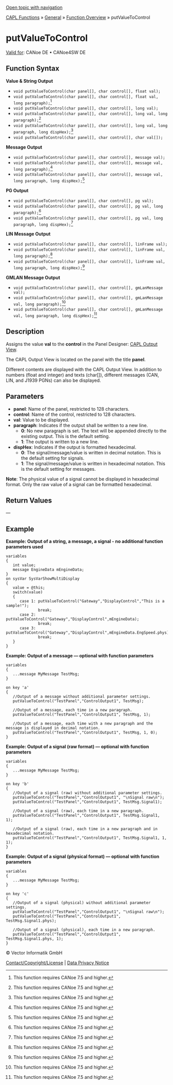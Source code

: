 [Open topic with navigation](../../../../../CANoeDEFamily.htm#Topics/CAPLFunctions/Other/Functions/CAPLfunctionPutValueToControl.md)

[CAPL Functions](../../CAPLfunctions.md) » [General](../CAPLGeneralStartPage.md) » [Function Overview](../CAPLfunctionsGeneralOverview.md) » putValueToControl

# putValueToControl

[Valid for](../../../Shared/FeatureAvailability.md): CANoe DE • CANoe4SW DE

## Function Syntax

**Value & String Output**

- `void putValueToControl(char panel[], char control[], float val);`
- `void putValueToControl(char panel[], char control[], float val, long paragraph);`[^1]
- `void putValueToControl(char panel[], char control[], long val);`
- `void putValueToControl(char panel[], char control[], long val, long paragraph);`[^1]
- `void putValueToControl(char panel[], char control[], long val, long paragraph, long dispHex);`[^1]
- `void putValueToControl(char panel[], char control[], char val[]);`

**Message Output**

- `void putValueToControl(char panel[], char control[], message val);`
- `void putValueToControl(char panel[], char control[], message val, long paragraph);`[^1]
- `void putValueToControl(char panel[], char control[], message val, long paragraph, long dispHex);`[^1]

**PG Output**

- `void putValueToControl(char panel[], char control[], pg val);`
- `void putValueToControl(char panel[], char control[], pg val, long paragraph);`[^1]
- `void putValueToControl(char panel[], char control[], pg val, long paragraph, long dispHex);`[^1]

**LIN Message Output**

- `void putValueToControl(char panel[], char control[], linFrame val);`
- `void putValueToControl(char panel[], char control[], linFrame val, long paragraph);`[^1]
- `void putValueToControl(char panel[], char control[], linFrame val, long paragraph, long dispHex);`[^1]

**GMLAN Message Output**

- `void putValueToControl(char panel[], char control[], gmLanMessage val);`
- `void putValueToControl(char panel[], char control[], gmLanMessage val, long paragraph);`[^1]
- `void putValueToControl(char panel[], char control[], gmLanMessage val, long paragraph, long dispHex);`[^1]

[^1]: This function requires CANoe 7.5 and higher.

## Description

Assigns the value **val** to the **control** in the Panel Designer: [CAPL Output View](../../../../../Subsystems/VectorToolsEnvironment/Content/Topics/PanelDesigner/Elements/PanelDesignerControlsCAPLOutputView.md).

The CAPL Output View is located on the panel with the title **panel**.

Different contents are displayed with the CAPL Output View. In addition to numbers (float and integer) and texts (char[]), different messages (CAN, LIN, and J1939 PGNs) can also be displayed.

## Parameters

- **panel**: Name of the panel, restricted to 128 characters.
- **control**: Name of the control, restricted to 128 characters.
- **val**: Value to be displayed.
- **paragraph**: Indicates if the output shall be written to a new line.
  - **0**: No new paragraph is set. The text will be appended directly to the existing output. This is the default setting.
  - **1**: The output is written to a new line.
- **dispHex**: Indicates if the output is formatted hexadecimal.
  - **0**: The signal/message/value is written in decimal notation. This is the default setting for signals.
  - **1**: The signal/message/value is written in hexadecimal notation. This is the default setting for messages.

**Note**: The physical value of a signal cannot be displayed in hexadecimal format. Only the raw value of a signal can be formatted hexadecimal.

## Return Values

—

## Example

**Example: Output of a string, a message, a signal - no additional function parameters used**

```plaintext
variables
{
   int value;
   message EngineData mEngineData;
}
on sysVar SysVarShowMultiDisplay
{
   value = @this;
   switch(value)
   {
      case 1: putValueToControl("Gateway","DisplayControl","This is a sample!");
              break;
      case 2: putValueToControl("Gateway","DisplayControl",mEngineData);
              break;
      case 3: putValueToControl("Gateway","DisplayControl",mEngineData.EngSpeed.phys);
              break;
   }
}
```

**Example: Output of a message — optional with function parameters**

```plaintext
variables
{
   ...message MyMessage TestMsg;
}

on key 'a'
{
   //Output of a message without additional parameter settings.
   putValueToControl("TestPanel","ControlOutput1", TestMsg);

   //Output of a message, each time in a new paragraph.
   putValueToControl("TestPanel","ControlOutput1", TestMsg, 1);

   //Output of a message, each time with a new paragraph and the message is displayed in decimal notation.
   putValueToControl("TestPanel","ControlOutput1", TestMsg, 1, 0);
}
```

**Example: Output of a signal (raw format) — optional with function parameters**

```plaintext
variables
{
   ...message MyMessage TestMsg;
}

on key 'b'
{
   //Output of a signal (raw) without additional parameter settings.
   putValueToControl("TestPanel","ControlOutput1", "\nSignal raw\n");
   putValueToControl("TestPanel","ControlOutput1", TestMsg.Signal1);

   //Output of a signal (raw), each time in a new paragraph.
   putValueToControl("TestPanel","ControlOutput1", TestMsg.Signal1, 1);

   //Output of a signal (raw), each time in a new paragraph and in hexadecimal notation.
   putValueToControl("TestPanel","ControlOutput1", TestMsg.Signal1, 1, 1);
}
```

**Example: Output of a signal (physical format) — optional with function parameters**

```plaintext
variables
{
   ...message MyMessage TestMsg;
}

on key 'c'
{
   //Output of a signal (physical) without additional parameter settings.
   putValueToControl("TestPanel","ControlOutput1", "\nSignal raw\n");
   putValueToControl("TestPanel","ControlOutput1", TestMsg.Signal1.phys);

   //Output of a signal (physical), each time in a new paragraph.
   putValueToControl("TestPanel","ControlOutput1", TestMsg.Signal1.phys, 1);
}
```

© Vector Informatik GmbH

[Contact/Copyright/License](../../../Shared/ContactCopyrightLicense.md) | [Data Privacy Notice](https://www.vector.com/int/en/company/get-info/privacy-policy/)
